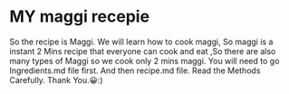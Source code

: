 # MY maggi recepie

So the recipe is Maggi.
We will learn how to cook maggi,
So maggi is a instant 2 Mins recipe that everyone can cook and eat ,So
there are also many types of Maggi so we cook
only 2 mins maggi.
You will need to go Ingredients.md file first.
And then recipe.md file.
Read the Methods Carefully.
Thank You.😀:)
